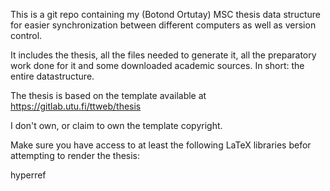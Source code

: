 This is a git repo containing my (Botond Ortutay) MSC thesis data structure for easier synchronization between different computers as well as version control.

It includes the thesis, all the files needed to generate it, all the preparatory work done for it and some downloaded academic sources. In short: the entire datastructure.

The thesis is based on the template available at https://gitlab.utu.fi/ttweb/thesis

I don't own, or claim to own the template copyright.

Make sure you have access to at least the following LaTeX libraries befor attempting to render the thesis:

hyperref
